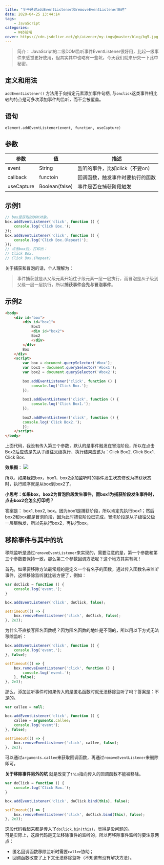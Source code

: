 ```yaml
---
title: "关于通过addEventListener和removeEventListener简述"
date: 2020-04-25 13:44:14
tags:
	- JavaScript
categories:
    - Web前端
cover: https://cdn.jsdelivr.net/gh/aizener/my-imgs@master/blog/bg5.jpg
---
```


> 简介： JavaScript的二级DOM监听事件EventListener很好用，比起一级事件来感觉更好使用，但其实其中也略有一些坑，今天我们就来研究一下此中秘密。
## 定义和用法
`addEventListener()` 方法用于向指定元素添加事件句柄, 与`onclick`这类事件相比较的特点是可多次添加事件的监听，而不会被覆盖。  

## 语句
`element.addEventListener(event, function, useCapture)`

## 参数
|参数|值|描述|
|---|---|---|
|event|String|监听的事件，比如click（不要on）
|callback|functoin|回调函数，触发事件时要执行的函数
|useCapture|Boolean(false)|事件是否在捕获阶段触发

## 示例1

```js
// box是获取的DOM对象。
box.addEventListener('click', function () {
    console.log('Click Box.');
});
box.addEventListener('click', function () {
    console.log('Click Box.(Repeat)');
});
// 点击box后，打印出：
// Click Box.
// Click Box.(Repeat)
```

关于捕获和冒泡的话，个人理解为：

> 事件捕获就是从父级元素开始往子级元素一层一层执行，而冒泡是从子级到父级一层一层执行，所以**捕获事件会先与冒泡事件**。

## 示例2
```html
<body>
    <div id="box">
        <div id="box1">
    	    Box1
    	    <div id="box2">
    	    Box2
    	    </div>
        </div>
        Box
    </div>
    <script>
        var box = document.querySelector('#box');
        var box1 = document.querySelector('#box1');
        var box2 = document.querySelector('#box2');
        
        box.addEventListener('click', function () {
    	    console.log('Click Box.');
        });
        
        box1.addEventListener('click', function () {
    	    console.log('Click Box1.');
        });
        
        box2.addEventListener('click', function () {
	    console.log('Click Box2.');
        });
    </script>
</body>
```
上面代码，我没有传入第三个参数，默认的是事件触发在冒泡阶段，所以在点击Box2后应该是先从子级往父级执行，执行结果应该为：Click Box2. Click Box1. Click Box.  

**效果图**：
![](https://user-gold-cdn.xitu.io/2020/3/21/170fbac282cb0a0a?w=851&h=646&f=png&s=29820)

所以，如果我把box，box1，box2添加监听时的事件发生状态修改为捕获状态时，执行顺序就是从box到box2了。  

**小思考：如果box，box2为冒泡阶段发生事件，而box1为捕获阶段发生事件时，点击box2会怎么打印呢？**

答案是： box1, box2, box。因为box1是捕获阶段，所以肯定先执行box1；然后box2和box都是冒泡阶段，因为此时捕获阶段已完成，冒泡阶段是从子级往父级一层层触发，所以先执行box2，再执行box。

## 移除事件与其中的坑
移除监听是通过`removeEventListener`来实现的，需要注意的是，第一个参数和第三个参数要保持一致，那么第二个参数回调方法呢？这个地方其实有坑！  

首先，如果要移除方法最常规的是定义一个有名子的函数，通过传入函数名来监听事件，这样移除监听就比较方便了，例如：
```js
var doClick = function () {
    console.log('event.');
}

box.addEventListener('click', doClick, false);

setTimeout(() => {
    box.removeEventListener('click', doClick, false);
}, 2e3);
```
为什么不直接写匿名函数呢？因为匿名函数的地址是不同的，所以用以下方式无法移除监听：
```js
box.addEventListener('click', function () {
    console.log('event.');
}, false);

setTimeout(() => {
    box.removeEventListener('click', function () {
        console.log('event.');
    }, false);
}, 2e3);
```
那么，添加监听事件时如果传入的是匿名函数时就无法移除监听了吗？答案是：不是的。
```js
var callee = null;

box.addEventListener('click', function () {
    callee = arguments.callee;
    console.log('event');
}, false);

setTimeout(() => {
    box.removeEventListener('click', callee, false);
}, 2e3);
```
可以通过`arguments.callee`来获取回调函数，再通过`removeEventListener`来删除即可。

**关于移除事件另外的坑**
就是改变了`this`指向传入的回调函数不能被移除。
```js
var doClick = function () {
    console.log('Click Box.');
}

box.addEventListener('click', doClick.bind(this), false);

setTimeout(() => {
    box.removeEventListener('click', doClick.bind(this), false);
}, 2e3);
```
这段代码看起来都是传入了`doClick.bin(this)`，觉得是没问题的。  
可是实际上，这段代码是无法移除事件的监听的，所以再移除事件监听时要注意两点：  

- 匿名回调函数移除监听时需要`callee`协助；
- 回调函数改变了上下文无法移除监听（不知道有没有解决方法）。